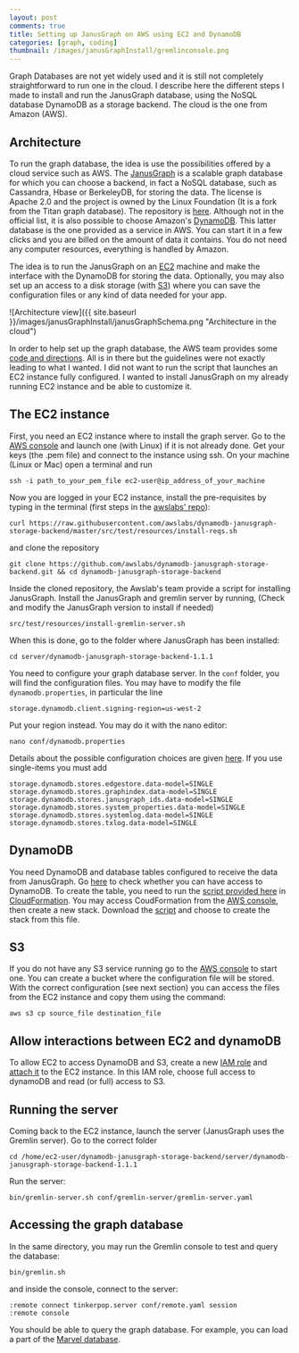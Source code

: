 ```yaml
---
layout: post
comments: true
title: Setting up JanusGraph on AWS using EC2 and DynamoDB
categories: [graph, coding]
thumbnail: /images/janusGraphInstall/gremlinconsole.png
---
```


Graph Databases are not yet widely used and it is still not completely straightforward to run one in the cloud. I describe here the different steps I made to install and run the JanusGraph database, using the NoSQL database DynamoDB as a storage backend. The cloud is the one from Amazon (AWS).

## Architecture

To run the graph database, the idea is use the possibilities offered by a cloud service such as AWS. The [JanusGraph](http://janusgraph.org/) is a scalable graph database for which you can choose a backend, in fact a NoSQL database, such as Cassandra, Hbase or BerkeleyDB, for storing the data. The license is Apache 2.0 and the project is owned by the Linux Foundation (It is a fork from the Titan graph database). The repository is [here](https://github.com/JanusGraph/janusgraph). Although not in the official list, it is also possible to choose Amazon's [DynamoDB](https://en.wikipedia.org/wiki/Amazon_DynamoDB). This latter database is the one provided as a service in AWS. You can start it in a few clicks and you are billed on the amount of data it contains. You do not need any computer resources, everything is handled by Amazon.

The idea is to run the JanusGraph on an [EC2](https://en.wikipedia.org/wiki/Amazon_Elastic_Compute_Cloud) machine and make the interface with the DynamoDB for storing the data. Optionally, you may also set up an access to a disk storage (with [S3](https://en.wikipedia.org/wiki/Amazon_S3)) where you can save the configuration files or any kind of data needed for your app.

![Architecture view]({{ site.baseurl }}/images/janusGraphInstall/janusGraphSchema.png "Architecture in the cloud")

In order to help set up the graph database, the AWS team provides some [code and directions](https://github.com/awslabs/dynamodb-janusgraph-storage-backend). All is in there but the guidelines were not exactly leading to what I wanted. I did not want to run the script that launches an EC2 instance fully configured. I wanted to install JanusGraph on my already running EC2 instance and be able to customize it.

## The EC2 instance

First, you need an EC2 instance where to install the graph server. Go to the [AWS console](http://console.aws.amazon.com/) and launch one (with Linux) if it is not already done. Get your keys (the .pem file) and connect to the instance using ssh. On your machine (Linux or Mac) open a terminal and run
```
ssh -i path_to_your_pem_file ec2-user@ip_address_of_your_machine
```

Now you are logged in your EC2 instance, install the pre-requisites by typing in the terminal (first steps in the [awslabs' repo](https://github.com/awslabs/dynamodb-janusgraph-storage-backend)):

```
curl https://raw.githubusercontent.com/awslabs/dynamodb-janusgraph-storage-backend/master/src/test/resources/install-reqs.sh
```

and clone the repository

```
git clone https://github.com/awslabs/dynamodb-janusgraph-storage-backend.git && cd dynamodb-janusgraph-storage-backend
```

Inside the cloned repository, the Awslab's team provide a script for installing JanusGraph. Install the JanusGraph and gremlin server by running, (Check and modify the JanusGraph version to install if needed)

```
src/test/resources/install-gremlin-server.sh
```

When this is done, go to the folder where JanusGraph has been installed:

```
cd server/dynamodb-janusgraph-storage-backend-1.1.1
```

You need to configure your graph database server.
In the `conf` folder, you will find the configuration files. You may have to modify the file `dynamodb.properties`, in particular the line

```
storage.dynamodb.client.signing-region=us-west-2
```

Put your region instead. You may do it with the nano editor:

```
nano conf/dynamodb.properties
```
Details about the possible configuration choices are given [here](https://github.com/awslabs/dynamodb-janusgraph-storage-backend#dynamodb-keycolumnvalue-store-configuration-parameters). If you use single-items you must add

```
storage.dynamodb.stores.edgestore.data-model=SINGLE
storage.dynamodb.stores.graphindex.data-model=SINGLE
storage.dynamodb.stores.janusgraph_ids.data-model=SINGLE
storage.dynamodb.stores.system_properties.data-model=SINGLE
storage.dynamodb.stores.systemlog.data-model=SINGLE
storage.dynamodb.stores.txlog.data-model=SINGLE
```


## DynamoDB
You need DynamoDB and database tables configured to receive the data from JanusGraph. Go [here](https://console.aws.amazon.com/dynamodb/home) to check whether you can have access to DynamoDB.
To create the table, you need to run the [script provided here](https://github.com/awslabs/dynamodb-janusgraph-storage-backend#cloudformation-template-table) in [CloudFormation](https://aws.amazon.com/cloudformation). You may access CoudFormation from the [AWS console](http://console.aws.amazon.com/), then create a new stack. Download the [script](https://github.com/awslabs/dynamodb-janusgraph-storage-backend#cloudformation-template-table) and choose to create the stack from this file.

## S3
If you do not have any S3 service running go to the [AWS console](http://console.aws.amazon.com/) to start one. You can create a bucket where the configuration file will be stored. With the correct configuration (see next section) you can access the files from the EC2 instance and copy them using the command:

```
aws s3 cp source_file destination_file
```

## Allow interactions between EC2 and dynamoDB
To allow EC2 to access DynamoDB and S3, create a new [IAM role](https://console.aws.amazon.com/iam/) and [attach it](http://docs.aws.amazon.com/AWSEC2/latest/UserGuide/iam-roles-for-amazon-ec2.html#attach-iam-role) to the EC2 instance. In this IAM role, choose full access to dynamoDB and read (or full) access to S3.

## Running the server
Coming back to the EC2 instance, launch the server (JanusGraph uses the Gremlin server). Go to the correct folder

```
cd /home/ec2-user/dynamodb-janusgraph-storage-backend/server/dynamodb-janusgraph-storage-backend-1.1.1
```
Run the server:
```
bin/gremlin-server.sh conf/gremlin-server/gremlin-server.yaml
```

## Accessing the graph database
In the same directory, you may run the Gremlin console to test and query the database:

```
bin/gremlin.sh
```

and inside the console, connect to the server:

```
:remote connect tinkerpop.server conf/remote.yaml session
:remote console
```

You should be able to query the graph database. For example, you can load a part of the [Marvel database](https://github.com/awslabs/dynamodb-janusgraph-storage-backend#load-a-subset-of-the-marvel-universe-social-graph).